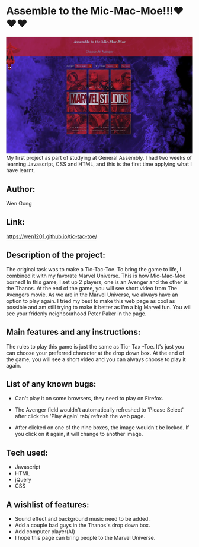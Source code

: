 # Assemble to the Mic-Mac-Moe!!!❤️❤️❤️
![alt text](images/screenshot2.png)
My first project as part of studying at General Assembly. I had two weeks of learning Javascript, CSS and HTML, and this is the first time applying what I have learnt.

## Author: 
Wen Gong

## Link:
https://wen1201.github.io/tic-tac-toe/

## Description of the project:  

The original task was to make a Tic-Tac-Toe. To bring the game to life, I combined it with my favorate Marvel Universe. This is how Mic-Mac-Moe borned!
In this game, I set up 2 players, one is an Avenger and the other is the Thanos. At the end of the game, you will see short video from The Avengers movie. As we are in the Marvel Universe, we always have an option to play again.
I tried my best to make this web page as cool as possible and am still trying to make it better as I'm a big Marvel fun. You will see your fridenly neighbourhood Peter Paker in the page. 


## Main features and any instructions:
The rules to play this game is just the same as Tic- Tax -Toe. It's just you can choose your preferred character at the drop down box. At the end of the game, you will see a short video and you can always choose to play it again.

## List of any known bugs:
* Can't play it on some browsers, they need to play on Firefox.

* The Avenger field wouldn't automatically refreshed to 'Please Select' after click the 'Play Again' tab/ refresh the web page.
* After clicked on one of the nine boxes, the image wouldn't be locked. If you click on it again, it will change to another image.

## Tech used: 
* Javascript 
* HTML 
* jQuery
* CSS

  
        


## A wishlist of features:
* Sound effect and background music need to be added.
* Add a couple bad guys in the Thanos's drop down box.
* Add computer player(AI)
* I hope this page can bring people to the Marvel Universe.
